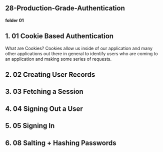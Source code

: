 ## 28-Production-Grade-Authentication

**folder 01**

## 1. 01 Cookie Based Authentication

What are Cookies?
Cookies allow us inside of our application and many other applications out there in general to identify users who are coming to an application and making some series of requests.

## 2. 02 Creating User Records

## 3. 03 Fetching a Session

## 4. 04 Signing Out a User

## 5. 05 Signing In

## 6. 08 Salting + Hashing Passwords